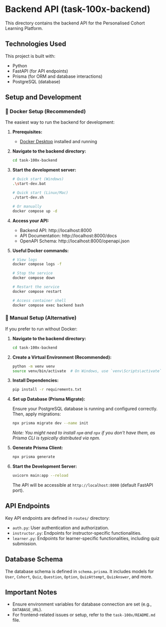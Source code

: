# Backend API (task-100x-backend)

This directory contains the backend API for the Personalised Cohort Learning Platform.

## Technologies Used

This project is built with:

- Python
- FastAPI (for API endpoints)
- Prisma (for ORM and database interactions)
- PostgreSQL (database)

## Setup and Development

### 🐳 Docker Setup (Recommended)

The easiest way to run the backend for development:

1.  **Prerequisites:**

    - [Docker Desktop](https://docs.docker.com/desktop/) installed and running

2.  **Navigate to the backend directory:**

    ```sh
    cd task-100x-backend
    ```

3.  **Start the development server:**

    ```sh
    # Quick start (Windows)
    .\start-dev.bat

    # Quick start (Linux/Mac)
    ./start-dev.sh

    # Or manually
    docker compose up -d
    ```

4.  **Access your API:**

    - Backend API: http://localhost:8000
    - API Documentation: http://localhost:8000/docs
    - OpenAPI Schema: http://localhost:8000/openapi.json

5.  **Useful Docker commands:**

    ```sh
    # View logs
    docker compose logs -f

    # Stop the service
    docker compose down

    # Restart the service
    docker compose restart

    # Access container shell
    docker compose exec backend bash
    ```

### 🐍 Manual Setup (Alternative)

If you prefer to run without Docker:

1.  **Navigate to the backend directory:**

    ```sh
    cd task-100x-backend
    ```

2.  **Create a Virtual Environment (Recommended):**

    ```sh
    python -m venv venv
    source venv/bin/activate  # On Windows, use `venv\Scripts\activate`
    ```

3.  **Install Dependencies:**

    ```sh
    pip install -r requirements.txt
    ```

4.  **Set up Database (Prisma Migrate):**

    Ensure your PostgreSQL database is running and configured correctly. Then, apply migrations:

    ```sh
    npx prisma migrate dev --name init
    ```

    _Note: You might need to install `npm` and `npx` if you don't have them, as Prisma CLI is typically distributed via npm._

5.  **Generate Prisma Client:**

    ```sh
    npx prisma generate
    ```

6.  **Start the Development Server:**

    ```sh
    uvicorn main:app --reload
    ```

    The API will be accessible at `http://localhost:8000` (default FastAPI port).

## API Endpoints

Key API endpoints are defined in `routes/` directory:

- `auth.py`: User authentication and authorization.
- `instructor.py`: Endpoints for instructor-specific functionalities.
- `learner.py`: Endpoints for learner-specific functionalities, including quiz submission.

## Database Schema

The database schema is defined in `schema.prisma`. It includes models for `User`, `Cohort`, `Quiz`, `Question`, `Option`, `QuizAttempt`, `QuizAnswer`, and more.

## Important Notes

- Ensure environment variables for database connection are set (e.g., `DATABASE_URL`).
- For frontend-related issues or setup, refer to the `task-100x/README.md` file.
